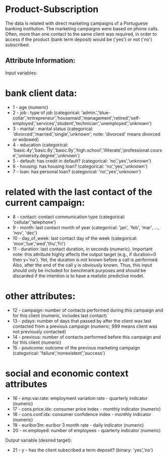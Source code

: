 # Product-Subscription
The data is related with direct marketing campaigns of a Portuguese banking institution. The marketing campaigns were based on phone calls. Often, more than one contact to the same client was required, in order to access if the product (bank term deposit) would be ('yes') or not ('no') subscribed.



## Attribute Information:

Input variables:
# bank client data:
* 1 - age (numeric)
* 2 - job : type of job (categorical: 'admin.','blue-collar','entrepreneur','housemaid','management','retired','self-employed','services','student','technician','unemployed','unknown')
* 3 - marital : marital status (categorical: 'divorced','married','single','unknown'; note: 'divorced' means divorced or widowed)
* 4 - education (categorical: 'basic.4y','basic.6y','basic.9y','high.school','illiterate','professional.course','university.degree','unknown')
* 5 - default: has credit in default? (categorical: 'no','yes','unknown')
* 6 - housing: has housing loan? (categorical: 'no','yes','unknown')
* 7 - loan: has personal loan? (categorical: 'no','yes','unknown')
# related with the last contact of the current campaign:
* 8 - contact: contact communication type (categorical: 'cellular','telephone')
* 9 - month: last contact month of year (categorical: 'jan', 'feb', 'mar', ..., 'nov', 'dec')
* 10 - day_of_week: last contact day of the week (categorical: 'mon','tue','wed','thu','fri')
* 11 - duration: last contact duration, in seconds (numeric). Important note: this attribute highly affects the output target (e.g., if duration=0 then y='no'). Yet, the duration is not known before a call is performed. Also, after the end of the call y is obviously known. Thus, this input should only be included for benchmark purposes and should be discarded if the intention is to have a realistic predictive model.
# other attributes:
* 12 - campaign: number of contacts performed during this campaign and for this client (numeric, includes last contact)
* 13 - pdays: number of days that passed by after the client was last contacted from a previous campaign (numeric; 999 means client was not previously contacted)
* 14 - previous: number of contacts performed before this campaign and for this client (numeric)
* 15 - poutcome: outcome of the previous marketing campaign (categorical: 'failure','nonexistent','success')
# social and economic context attributes
* 16 - emp.var.rate: employment variation rate - quarterly indicator (numeric)
* 17 - cons.price.idx: consumer price index - monthly indicator (numeric)
* 18 - cons.conf.idx: consumer confidence index - monthly indicator (numeric)
* 19 - euribor3m: euribor 3 month rate - daily indicator (numeric)
* 20 - nr.employed: number of employees - quarterly indicator (numeric)

Output variable (desired target):
* 21 - y - has the client subscribed a term deposit? (binary: 'yes','no')
